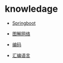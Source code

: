 # knowledage

* [Springboot](./docs/Springboot/springboot.md)

* [图解网络](./docs/network/图解系列/网络基础.md)

* [编码](./docs/OS/编码/编码.md)

* [汇编语言](./docs/OS/汇编/汇编语言.md)